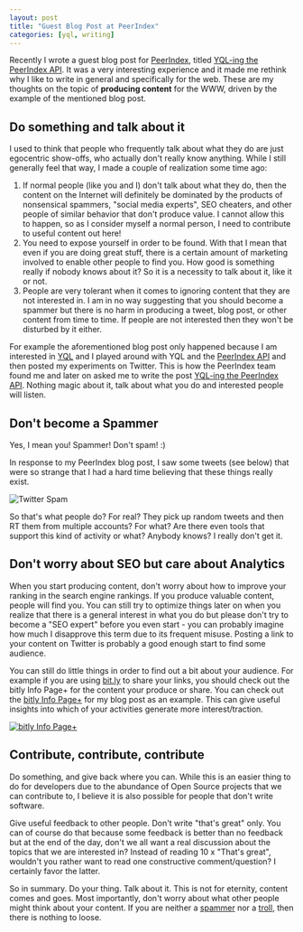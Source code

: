 ```yaml
---
layout: post
title: "Guest Blog Post at PeerIndex"
categories: [yql, writing]
---
```


Recently I wrote a guest blog post for [PeerIndex][peerindex], titled [YQL-ing the PeerIndex API](http://bit.ly/oChnDX). It was a very interesting experience and it made me rethink why I like to write in general and specifically for the web. These are my thoughts on the topic of **producing content** for the WWW, driven by the example of the mentioned blog post.

## Do something and talk about it

I used to think that people who frequently talk about what they do are just egocentric show-offs, who actually don't really know anything. While I still generally feel that way, I made a couple of realization some time ago:

1. If normal people (like you and I) don't talk about what they do, then the content on the Internet will definitely be dominated by the products of nonsensical spammers, "social media experts", SEO cheaters, and other people of similar behavior that don't produce value. I cannot allow this to happen, so as I consider myself a normal person, I need to contribute to useful content out here!
1. You need to expose yourself in order to be found. With that I mean that even if you are doing great stuff, there is a certain amount of marketing involved to enable other people to find you. How good is something really if nobody knows about it? So it is a necessity to talk about it, like it or not.
1. People are very tolerant when it comes to ignoring content that they are not interested in. I am in no way suggesting that you should become a spammer but there is no harm in producing a tweet, blog post, or other content from time to time. If people are not interested then they won't be disturbed by it either.

For example the aforementioned blog post only happened because I am interested in [YQL][yql] and I played around with YQL and the [PeerIndex API][peerindex_api] and then posted my experiments on Twitter. This is how the PeerIndex team found me and later on asked me to write the post [YQL-ing the PeerIndex API](http://bit.ly/oChnDX). Nothing magic about it, talk about what you do and interested people will listen.

## Don't become a Spammer

Yes, I mean you! Spammer! Don't spam! :)

In response to my PeerIndex blog post, I saw some tweets (see below) that were so strange that I had a hard time believing that these things really exist.

![Twitter Spam](http://f.cl.ly/items/1m3F0P1X2l3E2X3f442D/twitter_spam.png)

So that's what people do? For real? They pick up random tweets and then RT them from multiple accounts? For what? Are there even tools that support this kind of activity or what? Anybody knows? I really don't get it.

## Don't worry about SEO but care about Analytics

When you start producing content, don't worry about how to improve your ranking in the search engine rankings. If you produce valuable content, people will find you. You can still try to optimize things later on when you realize that there is a general interest in what you do but please don't try to become a "SEO expert" before you even start - you can probably imagine how much I disapprove this term due to its frequent misuse. Posting a link to your content on Twitter is probably a good enough start to find some audience.

You can still do little things in order to find out a bit about your audience. For example if you are using [bit.ly](http://bit.ly) to share your links, you should check out the bitly Info Page+ for the content your produce or share. You can check out the [bitly Info Page+][bitly_osazNn] for my blog post as an example. This can give useful insights into which of your activities generate more interest/traction.

[![bitly Info Page+](http://f.cl.ly/items/3B1o1t2h1M1T0J0L1u0E/bitly_analytics.jpg)][bitly_osazNn]

## Contribute, contribute, contribute

Do something, and give back where you can. While this is an easier thing to do for developers due to the abundance of Open Source projects that we can contribute to, I believe it is also possible for people that don't write software.

Give useful feedback to other people. Don't write "that's great" only. You can of course do that because some feedback is better than no feedback but at the end of the day, don't we all want a real discussion about the topics that we are interested in? Instead of reading 10 x "That's great", wouldn't you rather want to read one constructive comment/question? I certainly favor the latter.

So in summary. Do your thing. Talk about it. This is not for eternity, content comes and goes. Most importantly, don't worry about what other people might think about your content. If you are neither a [spammer](http://en.wikipedia.org/wiki/Spammer) nor a [troll][], then there is nothing to loose.



[peerindex]: http://www.peerindex.net
[yql]: http://developer.yahoo.com/yql/
[peerindex_api]: http://dev.peerindex.net
[bitly_osazNn]: https://bitly.com/osazNn+
[troll]: http://en.wikipedia.org/wiki/Troll_(Internet)
